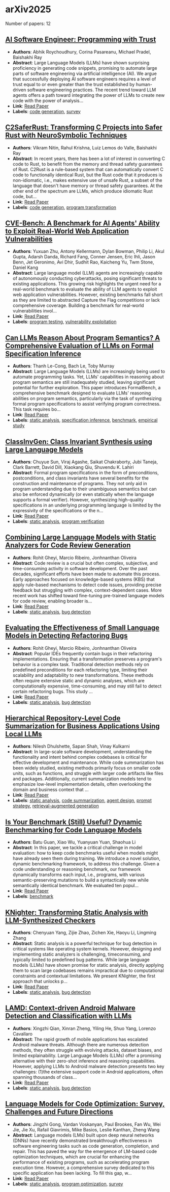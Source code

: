 # arXiv2025

Number of papers: 12

## [AI Software Engineer: Programming with Trust](paper_10.md)
- **Authors**: Abhik Roychoudhury, Corina Pasareanu, Michael Pradel, Baishakhi Ray
- **Abstract**: Large Language Models (LLMs) have shown surprising proficiency in generating code snippets, promising to automate large parts of software engineering via artificial intelligence (AI). We argue that successfully deploying AI software engineers requires a level of trust equal to or even greater than the trust established by human-driven software engineering practices. The recent trend toward LLM agents offers a path toward integrating the power of LLMs to create new code with the power of analysis...
- **Link**: [Read Paper](https://arxiv.org/pdf/2502.13767)
- **Labels**: [code generation](../../labels/code_generation.md), [survey](../../labels/survey.md)


## [C2SaferRust: Transforming C Projects into Safer Rust with NeuroSymbolic Techniques](paper_12.md)
- **Authors**: Vikram Nitin, Rahul Krishna, Luiz Lemos do Valle, Baishakhi Ray
- **Abstract**: In recent years, there has been a lot of interest in converting C code to Rust, to benefit from the memory and thread safety guarantees of Rust. C2Rust is a rule-based system that can automatically convert C code to functionally identical Rust, but the Rust code that it produces is non-idiomatic, i.e., makes extensive use of unsafe Rust, a subset of the language that doesn't have memory or thread safety guarantees. At the other end of the spectrum are LLMs, which produce idiomatic Rust code, but...
- **Link**: [Read Paper](https://arxiv.org/pdf/2501.14257)
- **Labels**: [code generation](../../labels/code_generation.md), [program transformation](../../labels/program_transformation.md)


## [CVE-Bench: A Benchmark for AI Agents' Ability to Exploit Real-World Web Application Vulnerabilities](paper_9.md)
- **Authors**: Yuxuan Zhu, Antony Kellermann, Dylan Bowman, Philip Li, Akul Gupta, Adarsh Danda, Richard Fang, Conner Jensen, Eric Ihli, Jason Benn, Jet Geronimo, Avi Dhir, Sudhit Rao, Kaicheng Yu, Twm Stone, Daniel Kang
- **Abstract**: Large language model (LLM) agents are increasingly capable of autonomously conducting cyberattacks, posing significant threats to existing applications. This growing risk highlights the urgent need for a real-world benchmark to evaluate the ability of LLM agents to exploit web application vulnerabilities. However, existing benchmarks fall short as they are limited to abstracted Capture the Flag competitions or lack comprehensive coverage. Building a benchmark for real-world vulnerabilities invol...
- **Link**: [Read Paper](https://arxiv.org/abs/2503.17332)
- **Labels**: [program testing](../../labels/program_testing.md), [vulnerability exploitation](../../labels/vulnerability_exploitation.md)


## [Can LLMs Reason About Program Semantics? A Comprehensive Evaluation of LLMs on Formal Specification Inference](paper_5.md)
- **Authors**: Thanh Le-Cong, Bach Le, Toby Murray
- **Abstract**: Large Language Models (LLMs) are increasingly being used to automate programming tasks. Yet, LLMs' capabilities in reasoning about program semantics are still inadequately studied, leaving significant potential for further exploration. This paper introduces FormalBench, a comprehensive benchmark designed to evaluate LLMs' reasoning abilities on program semantics, particularly via the task of synthesizing formal program specifications to assist verifying program correctness. This task requires bo...
- **Link**: [Read Paper](https://arxiv.org/abs/2503.04779)
- **Labels**: [static analysis](../../labels/static_analysis.md), [specification inference](../../labels/specification_inference.md), [benchmark](../../labels/benchmark.md), [empirical study](../../labels/empirical_study.md)


## [ClassInvGen: Class Invariant Synthesis using Large Language Models](paper_8.md)
- **Authors**: Chuyue Sun, Viraj Agashe, Saikat Chakraborty, Jubi Taneja, Clark Barrett, David Dill, Xiaokang Qiu, Shuvendu K. Lahiri
- **Abstract**: Formal program specifications in the form of preconditions, postconditions, and class invariants have several benefits for the construction and maintenance of programs. They not only aid in program understanding due to their unambiguous semantics but can also be enforced dynamically (or even statically when the language supports a formal verifier). However, synthesizing high-quality specifications in an underlying programming language is limited by the expressivity of the specifications or the n...
- **Link**: [Read Paper](https://www.arxiv.org/abs/2502.18917)
- **Labels**: [static analysis](../../labels/static_analysis.md), [program verification](../../labels/program_verification.md)


## [Combining Large Language Models with Static Analyzers for Code Review Generation](paper_7.md)
- **Authors**: Rohit Gheyi, Marcio Ribeiro, Jonhnanthan Oliveira
- **Abstract**: Code review is a crucial but often complex, subjective, and time-consuming activity in software development. Over the past decades, significant efforts have been made to automate this process. Early approaches focused on knowledge-based systems (KBS) that apply rule-based mechanisms to detect code issues, providing precise feedback but struggling with complex, context-dependent cases. More recent work has shifted toward fine-tuning pre-trained language models for code review, enabling broader is...
- **Link**: [Read Paper](https://arxiv.org/pdf/2502.06633)
- **Labels**: [static analysis](../../labels/static_analysis.md), [bug detection](../../labels/bug_detection.md)


## [Evaluating the Effectiveness of Small Language Models in Detecting Refactoring Bugs](paper_6.md)
- **Authors**: Rohit Gheyi, Marcio Ribeiro, Jonhnanthan Oliveira
- **Abstract**: Popular IDEs frequently contain bugs in their refactoring implementations. Ensuring that a transformation preserves a program's behavior is a complex task. Traditional detection methods rely on predefined preconditions for each refactoring type, limiting their scalability and adaptability to new transformations. These methods often require extensive static and dynamic analyses, which are computationally expensive, time-consuming, and may still fail to detect certain refactoring bugs. This study ...
- **Link**: [Read Paper](https://arxiv.org/abs/2502.18454)
- **Labels**: [static analysis](../../labels/static_analysis.md), [bug detection](../../labels/bug_detection.md)


## [Hierarchical Repository-Level Code Summarization for Business Applications Using Local LLMs](paper_11.md)
- **Authors**: Nilesh Dhulshette, Sapan Shah, Vinay Kulkarni
- **Abstract**: In large-scale software development, understanding the functionality and intent behind complex codebases is critical for effective development and maintenance. While code summarization has been widely studied, existing methods primarily focus on smaller code units, such as functions, and struggle with larger code artifacts like files and packages. Additionally, current summarization models tend to emphasize low-level implementation details, often overlooking the domain and business context that ...
- **Link**: [Read Paper](https://arxiv.org/pdf/2501.07857)
- **Labels**: [static analysis](../../labels/static_analysis.md), [code summarization](../../labels/code_summarization.md), [agent design](../../labels/agent_design.md), [prompt strategy](../../labels/prompt_strategy.md), [retrieval-augmented generation](../../labels/retrieval-augmented_generation.md)


## [Is Your Benchmark (Still) Useful? Dynamic Benchmarking for Code Language Models](paper_3.md)
- **Authors**: Batu Guan, Xiao Wu, Yuanyuan Yuan, Shaohua Li
- **Abstract**: In this paper, we tackle a critical challenge in model evaluation: how to keep code benchmarks useful when models might have already seen them during training. We introduce a novel solution, dynamic benchmarking framework, to address this challenge. Given a code understanding or reasoning benchmark, our framework dynamically transforms each input, i.e., programs, with various semantic-preserving mutations to build a syntactically new while semantically identical benchmark. We evaluated ten popul...
- **Link**: [Read Paper](https://arxiv.org/abs/2503.06643)
- **Labels**: [benchmark](../../labels/benchmark.md)


## [KNighter: Transforming Static Analysis with LLM-Synthesized Checkers](paper_4.md)
- **Authors**: Chenyuan Yang, Zijie Zhao, Zichen Xie, Haoyu Li, Lingming Zhang
- **Abstract**: Static analysis is a powerful technique for bug detection in critical systems like operating system kernels. However, designing and implementing static analyzers is challenging, timeconsuming, and typically limited to predefined bug patterns. While large language models (LLMs) have shown promise for static analysis, directly applying them to scan large codebases remains impractical due to computational constraints and contextual limitations. We present KNighter, the first approach that unlocks p...
- **Link**: [Read Paper](https://arxiv.org/pdf/2503.09002)
- **Labels**: [static analysis](../../labels/static_analysis.md), [bug detection](../../labels/bug_detection.md)


## [LAMD: Context-driven Android Malware Detection and Classification with LLMs](paper_1.md)
- **Authors**: Xingzhi Qian, Xinran Zheng, Yiling He, Shuo Yang, Lorenzo Cavallaro
- **Abstract**: The rapid growth of mobile applications has escalated Android malware threats. Although there are numerous detection methods, they often struggle with evolving attacks, dataset biases, and limited explainability. Large Language Models (LLMs) offer a promising alternative with their zero-shot inference and reasoning capabilities. However, applying LLMs to Android malware detection presents two key challenges: (1)the extensive support code in Android applications, often spanning thousands of class...
- **Link**: [Read Paper](https://www.arxiv.org/pdf/2502.13055)
- **Labels**: [static analysis](../../labels/static_analysis.md), [bug detection](../../labels/bug_detection.md)


## [Language Models for Code Optimization: Survey, Challenges and Future Directions](paper_2.md)
- **Authors**: Jingzhi Gong, Vardan Voskanyan, Paul Brookes, Fan Wu, Wei Jie, Jie Xu, Rafail Giavrimis, Mike Basios, Leslie Kanthan, Zheng Wang
- **Abstract**: Language models (LMs) built upon deep neural networks (DNNs) have recently demonstrated breakthrough effectiveness in software engineering tasks such as code generation, completion, and repair. This has paved the way for the emergence of LM-based code optimization techniques, which are crucial for enhancing the performance of existing programs, such as accelerating program execution time. However, a comprehensive survey dedicated to this specific application has been lacking. To fill this gap, w...
- **Link**: [Read Paper](https://arxiv.org/abs/2501.01277)
- **Labels**: [static analysis](../../labels/static_analysis.md), [program optimization](../../labels/program_optimization.md), [survey](../../labels/survey.md)
